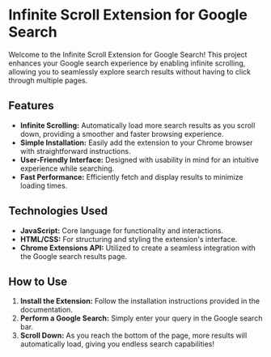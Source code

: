 # Infinite Scroll Extension for Google Search

Welcome to the Infinite Scroll Extension for Google Search! This project enhances your Google search experience by enabling infinite scrolling, allowing you to seamlessly explore search results without having to click through multiple pages.

## Features
- **Infinite Scrolling:** Automatically load more search results as you scroll down, providing a smoother and faster browsing experience.
- **Simple Installation:** Easily add the extension to your Chrome browser with straightforward instructions.
- **User-Friendly Interface:** Designed with usability in mind for an intuitive experience while searching.
- **Fast Performance:** Efficiently fetch and display results to minimize loading times.

## Technologies Used
- **JavaScript:** Core language for functionality and interactions.
- **HTML/CSS:** For structuring and styling the extension's interface.
- **Chrome Extensions API:** Utilized to create a seamless integration with the Google search results page.

## How to Use
1. **Install the Extension:** Follow the installation instructions provided in the documentation.
2. **Perform a Google Search:** Simply enter your query in the Google search bar.
3. **Scroll Down:** As you reach the bottom of the page, more results will automatically load, giving you endless search capabilities!
